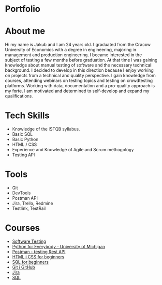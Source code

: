 # Portfolio
# About me
Hi my name is Jakub and I am 24 years old. I graduated from the Cracow University of Economics with a degree in engineering, majoring in management and production engineering. I became interested in the subject of testing a few months before graduation. At that time I was gaining knowledge about manual testing of software and the necessary technical background. I decided to develop in this direction because I enjoy working on projects from a technical and quality perspective. I gain knowledge from courses, attending webinars on testing topics and testing on crowdtesting platforms. Working with data, documentation and a pro-quality approach is my forte. I am motivated and determined to self-develop and expand my qualifications.
# Tech Skills
* Knowledge of the ISTQB syllabus.
* Basic SQL
* Basic Python
* HTML / CSS
* Experience and Knowledge of Agile and Scrum methogology
* Testing API
# Tools
* Git
* DevTools
* Postman API
* Jira, Trello, Redmine
* Testlink, TestRail
# Courses
* [Software Testing](https://www.udemy.com/share/105trI3@0GokYfHJJk3ceVTLDUQl_PYbDT2exG3gNUXXqivwFDfwV2JFKB1QeqitxElfi4yf0g==/)
* [Python for Everybody - University of Michigan](https://online.umich.edu/series/python-for-everybody/)
* [Postman - testing Rest API](https://www.udemy.com/share/102AtS3@nXw_FtL67ld8w44uK_UQeKhYm5Bqkp8Dd6ORydnOsEw26dQHt63UISJWQBPud9LOwA==/)
* [HTML i CSS for beginners](https://eduweb.pl/programowanie-i-www/html-css/html-css-od-podstaw)
* [SQL for beginners](https://www.udemy.com/share/102hys3@_E1Pm2jKJ6e72-6XuTckz4AB8jO8bB43UCe5JAd_WAu7i16p6nSxf4yaE3Znou7SuA==/)
* [Git i GitHub](https://www.udemy.com/course/kurs-git-i-github-od-podstaw/learn/lecture/13928492?start=15#overview)
* [Jira](https://www.udemy.com/share/105GCQ3@XcZjsK1RRzMOnmFi1eydquDmjh0oe8QAuZo0wtvClfd7vp_1bb1K7wYuIcA7onR0ZQ==/)
* [SQL](https://www.udemy.com/course/kurs-sql/)

